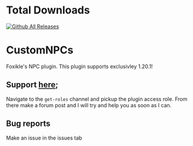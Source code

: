 # Total Downloads
[![Github All Releases](https://img.shields.io/github/downloads/Foxikle/customnpcs/total.svg)]()
# CustomNPCs
Foxikle's NPC plugin.
This plugin supports exclusivley 1.20.1!

## Support [here](discord.gg/Arp6A6ue3u);
Navigate to the `get-roles` channel and pickup the plugin access role. From there make a forum post and I will try and help you as soon as I can.

## Bug reports
Make an issue in the issues tab
